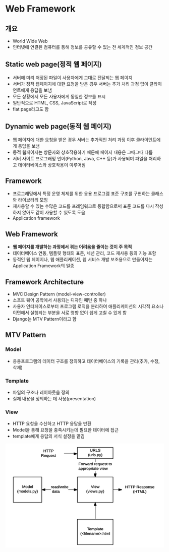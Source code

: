 # Web Framework

## 개요

- World Wide Web
- 인터넷에 연결된 컴퓨터를 통해 정보를 공유할 수 있는 전 세계적인 정보 공간



## Static web page(정적 웹 페이지)

- 서버에 미리 저장된 파일이 사용자에게 그대로 전달되는 웹 페이지
- 서버가 정적 웹페이지에 대한 요청을 받은 경우 서버는 추가 처리 과정 없이 클라이언트에게 응답을 보냄
- 모든 상황에서 모든 사용자에게 동일한 정보를 표시
- 일반적으로 HTML, CSS, JavaScript로 작성
- flat page라고도 함



## Dynamic web page(동적 웹 페이지)

- 웹 페이지에 대한 요청을 받은 경우 서버는 추가적인 처리 과정 이후 클라이언트에게 응답을 보냄
- 동적 웹페이지는 방문자와 상호작용하기 때문에 페이지 내용은 그때그때 다름
- 서버 사이트 프로그래밍 언어(Python, Java, C++ 등)가 사용되며 파일을 처리하고 데이터베이스와 상호작용이 이루어짐



## Framework

- 프로그래밍에서 특정 운영 체제를 위한 응용 프로그램 표준 구조를 구현하는 클래스와 라이브러리 모임
- 재사용할 수 있는 수많은 코드를 프레임워크로 통합함으로써 표준 코드를 다시 작성하지 않아도 같이 사용할 수 있도록 도움
- Application framework



## Web Framework

- **웹 페이지를 개발하는 과정에서 겪는 어려움을 줄이는 것이 주 목적**
- 데이터베이스 연동, 템플릿 형태의 표준, 세션 관리, 코드 재사용 등의 기능 포함
- 동적인 웹 페이지나, 웹 애플리케이션, 웹 서비스 개발 보조용으로 만들어지는 Application Framework의 일종



## Framework Architecture

- MVC Design Pattern (model-view-controller)
- 소프트 웨어 공학에서 사용되는 디자인 패턴 중 하나
- 사용자 인터페이스로부터 프로그램 로직을 분리하여 애플리케이션의 시각적 요소나 이면에서 실행되는 부분을 서로 영향 없이 쉽게 고칠 수 있게 함
- Django는 MTV Pattern이라고 함



## MTV Pattern

### Model

- 응용프로그램의 데이터 구조를 정의하고 데이터베이스의 기록을 관리(추가, 수정, 삭제)

### Template

- 파일의 구조나 레이아웃을 정의
- 실제 내용을 정의하는 데 사용(presentation)

### View

- HTTP 요청을 수신하고 HTTP 응답을 반환
- Model을 통해 요청을 충족시키는데 필요한 데이터에 접근
- template에게 응답의 서식 설정을 맡김

![image-20220319002705771](00_Web_Framework.assets/image-20220319002705771.png)